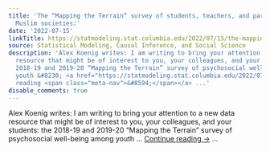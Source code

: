 ```yaml
---
title: 'The “Mapping the Terrain” survey of students, teachers, and parents in majority
  Muslim societies:'
date: '2022-07-15'
linkTitle: https://statmodeling.stat.columbia.edu/2022/07/15/the-mapping-the-terrain-survey-of-students-teachers-and-parents-in-majority-muslim-societies/
source: Statistical Modeling, Causal Inference, and Social Science
description: 'Alex Koenig writes: I am writing to bring your attention to a new data
  resource that might be of interest to you, your colleagues, and your students: the
  2018-19 and 2019-20 “Mapping the Terrain” survey of psychosocial well-being among
  youth &#8230; <a href="https://statmodeling.stat.columbia.edu/2022/07/15/the-mapping-the-terrain-survey-of-students-teachers-and-parents-in-majority-muslim-societies/">Continue
  reading <span class="meta-nav">&#8594;</span></a> ...'
disable_comments: true
---
```

Alex Koenig writes: I am writing to bring your attention to a new data resource that might be of interest to you, your colleagues, and your students: the 2018-19 and 2019-20 “Mapping the Terrain” survey of psychosocial well-being among youth &#8230; <a href="https://statmodeling.stat.columbia.edu/2022/07/15/the-mapping-the-terrain-survey-of-students-teachers-and-parents-in-majority-muslim-societies/">Continue reading <span class="meta-nav">&#8594;</span></a> ...